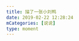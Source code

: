 ```yaml
---
title: 描了一张小刘鸭
date: 2019-02-22 12:28:24
mCategories: [说说]
type: moment
---
```


<div id="pics-20190222122824"></div>

<script src="/lib/moment/pics.js"></script>
<script>
var data = [
    {"link": "2019-02-22_000001.jpeg", "type": "shuoshuo"},
    {"link": "2019-02-22_000003.jpeg", "type": "shuoshuo"},
    {"link": "2019-02-22_000004.jpeg", "type": "shuoshuo"},
    {"link": "2019-02-22_000005.jpeg", "type": "shuoshuo"}
];
picsRender(data, "pics-20190222122824");
</script>
